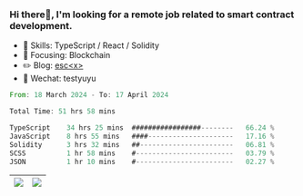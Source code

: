 ### Hi there👋, I'm looking for a remote job related to smart contract development.


- 🔨 Skills: TypeScript / React / Solidity
- 🎯 Focusing: Blockchain
- ✏️ Blog: [esc\<x\>](https://escx.github.io)
- 💬 Wechat: testyuyu


<!--START_SECTION:waka-->

```rust
From: 18 March 2024 - To: 17 April 2024

Total Time: 51 hrs 58 mins

TypeScript    34 hrs 25 mins  #################--------   66.24 %
JavaScript    8 hrs 55 mins   ####---------------------   17.16 %
Solidity      3 hrs 32 mins   ##-----------------------   06.81 %
SCSS          1 hr 58 mins    #------------------------   03.79 %
JSON          1 hr 10 mins    #------------------------   02.27 %
```

<!--END_SECTION:waka-->


| <img align="center" src="https://github-readme-stats.vercel.app/api/?username=escX&show_icons=true&theme=buefy&hide_border=true&card_width=500" /> | <img align="center" src="https://github-readme-stats.vercel.app/api/top-langs/?username=escX&layout=compact&theme=buefy&hide_border=true&card_width=500" /> |
| ------------- | ------------- |
